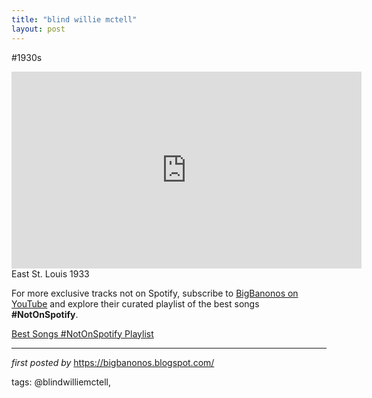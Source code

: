 ```yaml
---
title: "blind willie mctell"
layout: post
---
```

#1930s <br />
<iframe allowfullscreen="" frameborder="0" height="315" src="https://www.youtube.com/embed/-S4gHtVTYMg?list=PLtuNtuTatqI0K8aWpZ8PC5u3LDvDkPFqf" width="560"></iframe> <br />
East St. Louis 1933

<!--Subscribe and Playlist Links-->
<div>
    <p>For more exclusive tracks not on Spotify, subscribe to <a href="https://www.youtube.com/@BigBanonos" target="_blank">BigBanonos on YouTube</a> and explore their curated playlist of the best songs <strong>#NotOnSpotify</strong>.</p>
    <p><a href="https://www.youtube.com/playlist?list=PLtuNtuTatqI0kFahUCbtbfenC_ET5O_tr" target="_blank">Best Songs #NotOnSpotify Playlist<br /></a></p></div>

<hr />

<p><em>first posted by</em> <a href="https://bigbanonos.blogspot.com/" rel="noopener" target="_new">https://bigbanonos.blogspot.com/</a></p>

<p>tags: @blindwilliemctell,</p>
